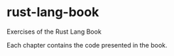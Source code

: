 # rust-lang-book
Exercises of the Rust Lang Book

Each chapter contains the code presented in the book.
